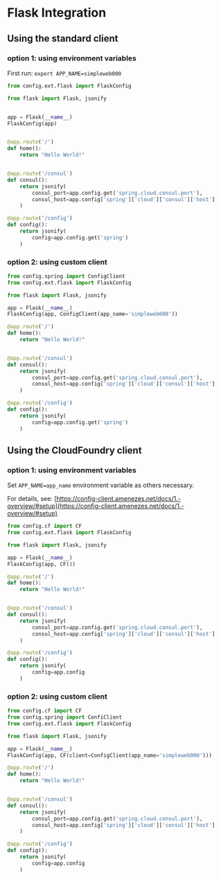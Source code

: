 # Flask Integration

## Using the standard client

### option 1: using environment variables

First run: `export APP_NAME=simpleweb000`

```python
from config.ext.flask import FlaskConfig

from flask import Flask, jsonify


app = Flask(__name__)
FlaskConfig(app)


@app.route('/')
def home():
    return "Hello World!"


@app.route('/consul')
def consul():
    return jsonify(
        consul_port=app.config.get('spring.cloud.consul.port'),
        consul_host=app.config['spring']['cloud']['consul']['host']
    )

@app.route('/config')
def config():
    return jsonify(
        config=app.config.get('spring')
    )
```

### option 2: using custom client

```python
from config.spring import ConfigClient
from config.ext.flask import FlaskConfig

from flask import Flask, jsonify

app = Flask(__name__)
FlaskConfig(app, ConfigClient(app_name='simpleweb000'))

@app.route('/')
def home():
    return "Hello World!"


@app.route('/consul')
def consul():
    return jsonify(
        consul_port=app.config.get('spring.cloud.consul.port'),
        consul_host=app.config['spring']['cloud']['consul']['host']
    )

@app.route('/config')
def config():
    return jsonify(
        config=app.config.get('spring')
    )
```


## Using the CloudFoundry client

### option 1: using environment variables

Set `APP_NAME=app_name` environment variable as others necessary.  

For details, see: [https://config-client.amenezes.net/docs/1.-overview/#setup](https://config-client.amenezes.net/docs/1.-overview/#setup)

```python
from config.cf import CF
from config.ext.flask import FlaskConfig

from flask import Flask, jsonify

app = Flask(__name__)
FlaskConfig(app, CF())

@app.route('/')
def home():
    return "Hello World!"


@app.route('/consul')
def consul():
    return jsonify(
        consul_port=app.config.get('spring.cloud.consul.port'),
        consul_host=app.config['spring']['cloud']['consul']['host']
    )

@app.route('/config')
def config():
    return jsonify(
        config=app.config
    )
```

### option 2: using custom client

```python
from config.cf import CF
from config.spring import ConfiClient
from config.ext.flask import FlaskConfig

from flask import Flask, jsonify

app = Flask(__name__)
FlaskConfig(app, CF(client=ConfigClient(app_name='simpleweb000')))

@app.route('/')
def home():
    return "Hello World!"


@app.route('/consul')
def consul():
    return jsonify(
        consul_port=app.config.get('spring.cloud.consul.port'),
        consul_host=app.config['spring']['cloud']['consul']['host']
    )

@app.route('/config')
def config():
    return jsonify(
        config=app.config
    )
```

